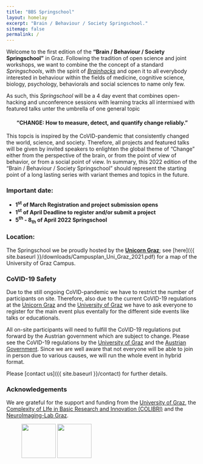 ```yaml
---
title: "BBS Springschool"
layout: homelay
excerpt: "Brain / Behaviour / Society Springschool."
sitemap: false
permalink: /
---
```

Welcome to the first edition of the **“Brain / Behaviour / Society Springschool”** in Graz. Following the tradition of open science and joint workshops, we want to combine the the concept of a standard *Springschools*, with the spirit of *[Brainhacks](https://brainhack.org/)* and open it to all everybody interested in behaviour within the fields of medicine, cognitive science, biology, psychology, behaviorals and social sciences to name only few. 

As such, this *Springschool* will be a 4 day event that combines open-hacking and unconference sessions with learning tracks all intermixed with featured talks unter the umbrella of one general topic

<center>
<H4>“CHANGE: How to measure, detect, and quantify change reliably.”</H4>
</center> 

This topcis is inspired by the CoVID-pandemic that consistently changed the world, science, and society. Therefore, all projects and featured talks will be given by invited speakers to enlighten the global theme of “Change” either from the perspective of the brain, or from the point of view of behavior, or from a social point of view. In summary, this 2022 edition of the “Brain / Behaviour / Society Springschool” should represent the starting point of a long lasting series with variant themes and topics in the future. 

### Important date:

- **1<sup>st</sup> of March Registration and project submission opens**
- **1<sup>st</sup> of April Deadline to register and/or submit a project**
- **5<sup>th</sup> - 8<sub>th</sub> of April 2022 Springschool**
  
### Location:

The Springschool we be proudly hosted by the **[Unicorn Graz](https://unicorn-graz.at/)**; see [here]({{ site.baseurl }}/downloads/Campusplan_Uni_Graz_2021.pdf) for a map of the University of Graz Campus. 

### CoVID-19 Safety 

Due to the still ongoing CoVID-pandemic we have to restrict the number of participants on site. Therefore, also due to the current CoVID-19 regulations at the [Unicorn Graz](https://unicorn-graz.at/) and the [University of Graz](https://uni-graz.at/) we have to ask everyone to register for the main event plus eventally for the different side events like talks or educationals. 

All on-site participants will need to fulfill the CoVID-19 regulations put forward by the Austrian government which are subject to change. Please see the CoVID-19 regulations by the [University of Graz](https://covid-19.uni-graz.at/en/) and the [Austrian Government](https://www.sozialministerium.at/en.html). Since we are well aware that not everyone will be able to join in person due to various causes, we will run the whole event in hybrid format. 

Please [contact us]({{ site.baseurl }}/contact) for further details.

### Acknowledgements

We are grateful for the support and funding from the [University of Graz](https://www.uni-graz.at), the [Complexity of LIfe in Basic Research and Innovation (COLIBRI)](https://colibri.uni-graz.at/en/) and the [NeuroImaging-Lab Graz](https://neuroimaging.uni-graz.at).

<figure class="fourth">
  <img class="padding" src="{{ site.url }}{{ site.baseurl }}/images/logopic/Logo_UniGraz.png" style="height: 90px">
  <img class="padding" src="{{ site.url }}{{ site.baseurl }}/images/logopic/Logo_Colibri.jpg" style="height: 90px">
  <!-- <img src="{{ site.url }}{{ site.baseurl }}/images/logopic/Logo_NWO.jpg" style="width: 120px">
  <img src="{{ site.url }}{{ site.baseurl }}/images/logopic/Logo_ERC.jpg" style="width: 110px"> -->
</figure>
